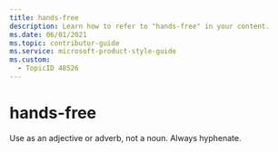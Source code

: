 ```yaml
---
title: hands-free
description: Learn how to refer to "hands-free" in your content.
ms.date: 06/01/2021
ms.topic: contributor-guide
ms.service: microsoft-product-style-guide
ms.custom:
  - TopicID 48526
---
```



# hands-free

Use as an adjective or adverb, not a noun. Always hyphenate.